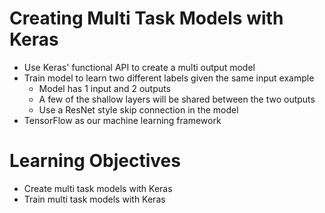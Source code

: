 # Creating Multi Task Models with Keras

- Use Keras' functional API to create a multi output model
- Train model to learn two different labels given the same input example
    - Model has 1 input and 2 outputs
    - A few of the shallow layers will be shared between the two outputs
    - Use a ResNet style skip connection in the model
- TensorFlow as our machine learning framework

# Learning Objectives

- Create multi task models with Keras
- Train multi task models with Keras